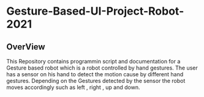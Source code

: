# Gesture-Based-UI-Project-Robot-2021

## OverView
This Repository contains programmin script and documentation for a Gesture based robot which is a robot controlled by hand gestures. The user has a sensor on his hand to detect the motion cause by different hand gestures. Depending on the Gestures detected by the sensor the robot moves accordingly such as left , right , up and down.
